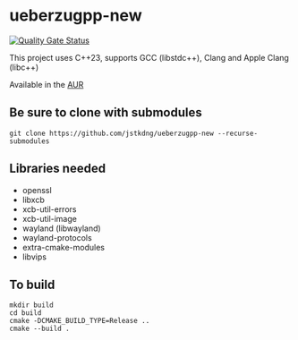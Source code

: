 # ueberzugpp-new

[![Quality Gate Status](https://sonarcloud.io/api/project_badges/measure?project=jstkdng_ueberzugpp-new&metric=alert_status)](https://sonarcloud.io/summary/new_code?id=jstkdng_ueberzugpp-new)

This project uses C++23, supports GCC (libstdc++), Clang and Apple Clang (libc++)

Available in the [AUR](https://aur.archlinux.org/packages/ueberzugpp-new-git)

## Be sure to clone with submodules

`git clone https://github.com/jstkdng/ueberzugpp-new --recurse-submodules`

## Libraries needed

- openssl
- libxcb
- xcb-util-errors
- xcb-util-image
- wayland (libwayland)
- wayland-protocols
- extra-cmake-modules
- libvips

## To build

```
mkdir build
cd build
cmake -DCMAKE_BUILD_TYPE=Release ..
cmake --build .
```
